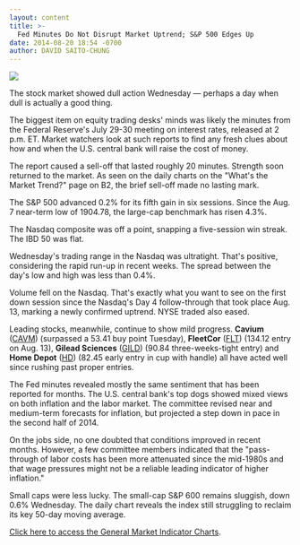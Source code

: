 ```yaml
---
layout: content
title: >-
  Fed Minutes Do Not Disrupt Market Uptrend; S&P 500 Edges Up
date: 2014-08-20 18:54 -0700
author: DAVID SAITO-CHUNG
---
```






![](https://www.investors.com/wp-content/uploads/ibd-migrated-images/MPv_140821_635441455872694472.png)









The stock market showed dull action Wednesday — perhaps a day when dull is actually a good thing.


The biggest item on equity trading desks' minds was likely the minutes from the Federal Reserve's July 29-30 meeting on interest rates, released at 2 p.m. ET. Market watchers look at such reports to find any fresh clues about how and when the U.S. central bank will raise the cost of money.


The report caused a sell-off that lasted roughly 20 minutes. Strength soon returned to the market. As seen on the daily charts on the "What's the Market Trend?" page on B2, the brief sell-off made no lasting mark.


The S&P 500 advanced 0.2% for its fifth gain in six sessions. Since the Aug. 7 near-term low of 1904.78, the large-cap benchmark has risen 4.3%.


The Nasdaq composite was off a point, snapping a five-session win streak. The IBD 50 was flat.


Wednesday's trading range in the Nasdaq was ultratight. That's positive, considering the rapid run-up in recent weeks. The spread between the day's low and high was less than 0.4%.


Volume fell on the Nasdaq. That's exactly what you want to see on the first down session since the Nasdaq's Day 4 follow-through that took place Aug. 13, marking a newly confirmed uptrend. NYSE traded also eased.


Leading stocks, meanwhile, continue to show mild progress. **Cavium** ([CAVM](https://research.investors.com/quote.aspx?symbol=CAVM)) (surpassed a 53.41 buy point Tuesday), **FleetCor** ([FLT](https://research.investors.com/quote.aspx?symbol=FLT)) (134.12 entry on Aug. 13), **Gilead Sciences** ([GILD](https://research.investors.com/quote.aspx?symbol=GILD)) (90.84 three-weeks-tight entry) and **Home Depot** ([HD](https://research.investors.com/quote.aspx?symbol=HD)) (82.45 early entry in cup with handle) all have acted well since rushing past proper entries.


The Fed minutes revealed mostly the same sentiment that has been reported for months. The U.S. central bank's top dogs showed mixed views on both inflation and the labor market. The committee revised near and medium-term forecasts for inflation, but projected a step down in pace in the second half of 2014.


On the jobs side, no one doubted that conditions improved in recent months. However, a few committee members indicated that the "pass-through of labor costs has been more attenuated since the mid-1980s and that wage pressures might not be a reliable leading indicator of higher inflation."


Small caps were less lucky. The small-cap S&P 600 remains sluggish, down 0.6% Wednesday. The daily chart reveals the index still struggling to reclaim its key 50-day moving average.


[Click here to access the General Market Indicator Charts](https://www.investors.com/pdf/GMI_082114.pdf).




